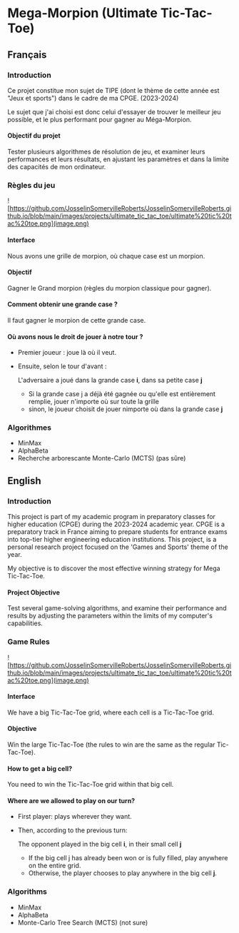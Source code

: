 # Mega-Morpion (Ultimate Tic-Tac-Toe)

## Français
### Introduction

Ce projet constitue mon sujet de TIPE (dont le thème de cette année est "Jeux et sports") dans le cadre de ma CPGE. (2023-2024)

Le sujet que j'ai choisi est donc celui d'essayer de trouver le meilleur jeu possible, et le plus performant pour gagner au Méga-Morpion.
#### Objectif du projet

Tester plusieurs algorithmes de résolution de jeu, et examiner leurs performances et leurs résultats, en ajustant les paramètres et dans la limite des capacités de mon ordinateur.
### Règles du jeu

![https://github.com/JosselinSomervilleRoberts/JosselinSomervilleRoberts.github.io/blob/main/images/projects/ultimate_tic_tac_toe/ultimate%20tic%20tac%20toe.png](image.png)

#### Interface
Nous avons une grille de morpion, où chaque case est un morpion.

#### Objectif
Gagner le Grand morpion (règles du morpion classique pour gagner).

#### Comment obtenir une grande case ?
Il faut gagner le morpion de cette grande case.

#### Où avons nous le droit de jouer à notre tour ?
* Premier joueur : joue là où il veut.

* Ensuite, selon le tour d'avant : 

    L'adversaire a joué dans la grande case **i**, dans sa petite case **j**
    * Si la grande case j a déjà été gagnée ou qu'elle est entièrement remplie, jouer n'importe où sur toute la grille
    * sinon, le joueur choisit de jouer nimporte où dans la grande case **j**

### Algorithmes

* MinMax 
* AlphaBeta
* Recherche arborescante Monte-Carlo (MCTS) (pas sûre)

## English
### Introduction

This project is part of my academic program in preparatory classes for higher education (CPGE) during the 2023-2024 academic year. 
CPGE is a preparatory track in France aiming to prepare students for entrance exams into top-tier higher engineering education institutions. 
This project, is a personal research project focused on the 'Games and Sports' theme of the year. 

My objective is to discover the most effective winning strategy for Mega Tic-Tac-Toe.
#### Project Objective

Test several game-solving algorithms, and examine their performance and results by adjusting the parameters within the limits of my computer's capabilities.
### Game Rules

![https://github.com/JosselinSomervilleRoberts/JosselinSomervilleRoberts.github.io/blob/main/images/projects/ultimate_tic_tac_toe/ultimate%20tic%20tac%20toe.png](image.png)

#### Interface
We have a big Tic-Tac-Toe grid, where each cell is a Tic-Tac-Toe grid.

#### Objective
Win the large Tic-Tac-Toe (the rules to win are the same as the regular Tic-Tac-Toe).

#### How to get a big cell?
You need to win the Tic-Tac-Toe grid within that big cell.

#### Where are we allowed to play on our turn?
* First player: plays wherever they want.

* Then, according to the previous turn: 

    The opponent played in the big cell **i**, in their small cell **j**
    * If the big cell j has already been won or is fully filled, play anywhere on the entire grid.
    * Otherwise, the player chooses to play anywhere in the big cell **j**.

### Algorithms

* MinMax 
* AlphaBeta
* Monte-Carlo Tree Search (MCTS) (not sure)
